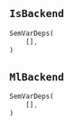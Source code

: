 ## `IsBackend`

```rust
SemVarDeps(
    [],
)
```

## `MlBackend`

```rust
SemVarDeps(
    [],
)
```
